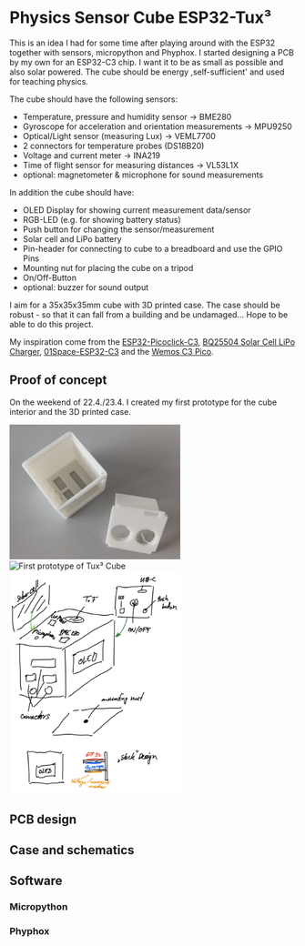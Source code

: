 # Physics Sensor Cube ESP32-Tux³

This is an idea I had for some time after playing around with the ESP32 together with sensors, micropython and Phyphox. I started designing a PCB by my own for an ESP32-C3 chip. I want it to be as small as possible and also solar powered. The cube should be energy ,self-sufficient' and used for teaching physics. 

The cube should have the following sensors:
- Temperature, pressure and humidity sensor &rarr; BME280
- Gyroscope for acceleration and orientation measurements &rarr; MPU9250
- Optical/Light sensor (measuring Lux) &rarr; VEML7700
- 2 connectors for temperature probes (DS18B20)
- Voltage and current meter &rarr; INA219
- Time of flight sensor for measuring distances &rarr; VL53L1X
- optional: magnetometer & microphone for sound measurements

In addition the cube should have:
- OLED Display for showing current measurement data/sensor
- RGB-LED (e.g. for showing battery status)
- Push button for changing the sensor/measurement
- Solar cell and LiPo battery
- Pin-header for connecting to cube to a breadboard and use the GPIO Pins
- Mounting nut for placing the cube on a tripod
- On/Off-Button
- optional: buzzer for sound output

I aim for a 35x35x35mm cube with 3D printed case. The case should be robust - so that it can fall from a building and be undamaged... Hope to be able to do this project. 

My inspiration come from the [ESP32-Picoclick-C3](https://github.com/makermoekoe/Picoclick-C3), [BQ25504 Solar Cell LiPo Charger](https://hackaday.io/project/158837-ultra-low-power-lipo-charger-via-energy-harvesting), [01Space-ESP32-C3](https://github.com/01Space/ESP32-C3-0.42LCD) and the [Wemos C3 Pico](https://www.wemos.cc/en/latest/c3/c3_pico.html).

## Proof of concept

On the weekend of 22.4./23.4. I created my first prototype for the cube interior and the 3D printed case. 

<img src="case_v01.jpg" alt="Case v01" width="300"/>
<img src="tux_prototype_2.jpg" alt="First prototype of Tux³ Cube" width="300"/>
<img src="idea_sketch_tux_cube.png" alt="idea sketch" width="300"/>


## PCB design

## Case and schematics

## Software

### Micropython
### Phyphox
